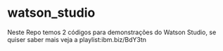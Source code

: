 # watson_studio
Neste Repo temos 2 códigos para demonstrações do Watson Studio, se quiser saber mais veja a playlist:ibm.biz/BdY3tn

